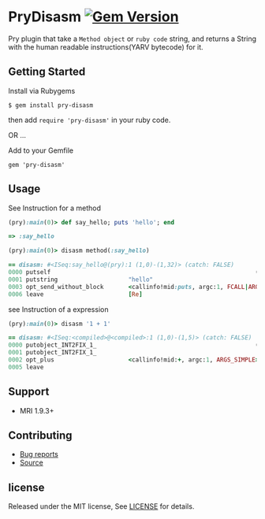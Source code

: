 # PryDisasm [![Gem Version](https://badge.fury.io/rb/pry-disasm.svg)](http://badge.fury.io/rb/pry-disasm)

Pry plugin that take a `Method object` or `ruby code` string,  and returns a String with the human readable instructions(YARV bytecode) for it.

## Getting Started

Install via Rubygems

    $ gem install pry-disasm

  then add `require 'pry-disasm'` in your ruby code.

OR ...

Add to your Gemfile

    gem 'pry-disasm'

## Usage

See Instruction for a method

```rb
(pry):main(0)> def say_hello; puts 'hello'; end

=> :say_hello

(pry):main(0)> disasm method(:say_hello)

== disasm: #<ISeq:say_hello@(pry):1 (1,0)-(1,32)> (catch: FALSE)
0000 putself                                                          (   1)[LiCa]
0001 putstring                    "hello"
0003 opt_send_without_block       <callinfo!mid:puts, argc:1, FCALL|ARGS_SIMPLE>, <callcache>
0006 leave                        [Re]
```

see Instruction of a expression

```rb
(pry):main(0)> disasm '1 + 1'

== disasm: #<ISeq:<compiled>@<compiled>:1 (1,0)-(1,5)> (catch: FALSE)
0000 putobject_INT2FIX_1_                                             (   1)[Li]
0001 putobject_INT2FIX_1_
0002 opt_plus                     <callinfo!mid:+, argc:1, ARGS_SIMPLE>, <callcache>
0005 leave

```

## Support

  * MRI 1.9.3+

## Contributing

  * [Bug reports](https://github.com/zw963/pry-disasm/issues)
  * [Source](https://github.com/zw963/pry-disasm)

## license

Released under the MIT license, See [LICENSE](https://github.com/zw963/pry-disasm/blob/master/LICENSE) for details.
